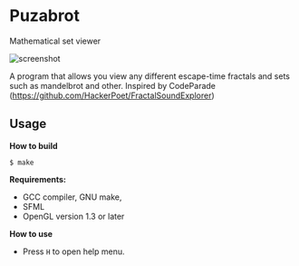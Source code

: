 # Puzabrot
Mathematical set viewer

![screenshot](screenshot.png "Screenshot")

A program that allows you view any different escape-time fractals and sets such as mandelbrot and other.
Inspired by CodeParade (https://github.com/HackerPoet/FractalSoundExplorer)

## Usage

**How to build**

```console
$ make
```
**Requirements:**

- GCC compiler, GNU make,
- SFML
- OpenGL version 1.3 or later

**How to use**

- Press `H` to open help menu.
